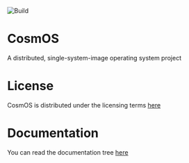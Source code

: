![Build](../../workflows/Build/badge.svg)

# CosmOS
A distributed, single-system-image operating system project

# License

CosmOS is distributed under the licensing terms [here](LICENSE)

# Documentation

You can read the documentation tree [here](doc/index.md)






